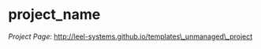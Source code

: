 project\_name
=============

*Project Page*: http://leel-systems.github.io/templates\_unmanaged\_project
